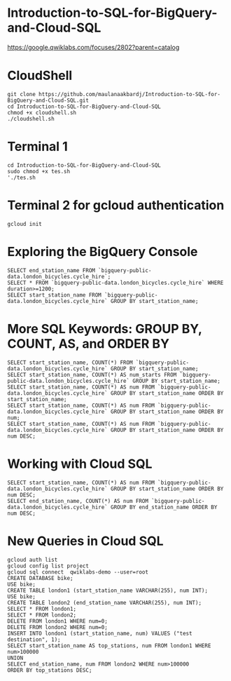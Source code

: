 # Introduction-to-SQL-for-BigQuery-and-Cloud-SQL

https://google.qwiklabs.com/focuses/2802?parent=catalog

# CloudShell
```script
git clone https://github.com/maulanaakbardj/Introduction-to-SQL-for-BigQuery-and-Cloud-SQL.git
cd Introduction-to-SQL-for-BigQuery-and-Cloud-SQL
chmod +x cloudshell.sh
./cloudshell.sh
```

# Terminal 1
```scriptgit clone https://github.com/maulanaakbardj/Introduction-to-SQL-for-BigQuery-and-Cloud-SQL.git
cd Introduction-to-SQL-for-BigQuery-and-Cloud-SQL
sudo chmod +x tes.sh
'./tes.sh
```

# Terminal 2 for gcloud authentication
```script
gcloud init
```

# Exploring the BigQuery Console
```script
SELECT end_station_name FROM `bigquery-public-data.london_bicycles.cycle_hire`;
SELECT * FROM `bigquery-public-data.london_bicycles.cycle_hire` WHERE duration>=1200;
SELECT start_station_name FROM `bigquery-public-data.london_bicycles.cycle_hire` GROUP BY start_station_name;
```
# More SQL Keywords: GROUP BY, COUNT, AS, and ORDER BY
```script
SELECT start_station_name, COUNT(*) FROM `bigquery-public-data.london_bicycles.cycle_hire` GROUP BY start_station_name;
SELECT start_station_name, COUNT(*) AS num_starts FROM `bigquery-public-data.london_bicycles.cycle_hire` GROUP BY start_station_name;
SELECT start_station_name, COUNT(*) AS num FROM `bigquery-public-data.london_bicycles.cycle_hire` GROUP BY start_station_name ORDER BY start_station_name;
SELECT start_station_name, COUNT(*) AS num FROM `bigquery-public-data.london_bicycles.cycle_hire` GROUP BY start_station_name ORDER BY num;
SELECT start_station_name, COUNT(*) AS num FROM `bigquery-public-data.london_bicycles.cycle_hire` GROUP BY start_station_name ORDER BY num DESC;
```

# Working with Cloud SQL
```script
SELECT start_station_name, COUNT(*) AS num FROM `bigquery-public-data.london_bicycles.cycle_hire` GROUP BY start_station_name ORDER BY num DESC;
SELECT end_station_name, COUNT(*) AS num FROM `bigquery-public-data.london_bicycles.cycle_hire` GROUP BY end_station_name ORDER BY num DESC;
```

# New Queries in Cloud SQL
```script
gcloud auth list
gcloud config list project
gcloud sql connect  qwiklabs-demo --user=root
CREATE DATABASE bike;
USE bike;
CREATE TABLE london1 (start_station_name VARCHAR(255), num INT);
USE bike;
CREATE TABLE london2 (end_station_name VARCHAR(255), num INT);
SELECT * FROM london1;
SELECT * FROM london2;
DELETE FROM london1 WHERE num=0;
DELETE FROM london2 WHERE num=0;
INSERT INTO london1 (start_station_name, num) VALUES ("test destination", 1);
SELECT start_station_name AS top_stations, num FROM london1 WHERE num>100000
UNION
SELECT end_station_name, num FROM london2 WHERE num>100000
ORDER BY top_stations DESC;
```
